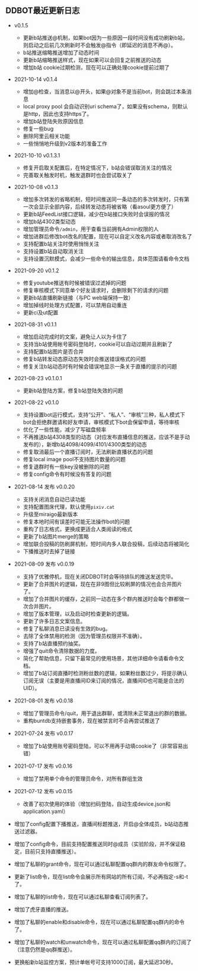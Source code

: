 ## DDBOT最近更新日志

- v0.1.5
  - 更新b站推送@机制，如果bot因为一些原因一段时间没有成功刷新b站，则启动之后前几次刷新时不会触发@指令（即延迟的消息不再@）。
  - b站推送缩略推送增加了动态时间
  - 更新b站缩略推送样式，现在如果可以会回复之前推送的动态
  - 增加b站 cookie过期检测，现在可以正确处理cookie提前过期了
- 2021-10-14 v0.1.4
  - 增加@检查，当消息以@开头，如果@对象不是当前bot，则会跳过本条消息
  - local proxy pool 会自动识别uri schema了，如果没有schema，则默认是http，因此也支持https了。
  - 增加b站登陆失败原因信息
  - 修复一些bug
  - 删除阿里云相关功能
  - 一些悄悄地升级到v2版本的准备工作
- 2021-10-10 v0.1.3.1
  - 修复开启取关配置后，在特定情况下，b站会错误取消关注的情况
  - 完善取关触发时机，触发退群时也会尝试取关了
- 2021-10-08 v0.1.3
  - 增加多次转发的省略机制，短时间推送同一条动态的多次转发时，只有第一次会显示全部内容，后续转发动态将被省略（看asoul更方便了）
  - 更新b站FeedList接口逻辑，减少在b站接口失败时会误报的情况
  - 增加b站4302类型动态
  - 增加管理员命令`/admin`，用于查看当前拥有Admin权限的人
  - 增加进群后修改bot改名的配置，现在可以自定义改名内容或者取消改名了
  - 支持配置b站关注时使用悄悄关注
  - 支持设置b站自动取消关注
  - 支持设置沉默模式，会减少一些命令的输出信息，具体范围请看命令文档
- 2021-09-20 v0.1.2
  - 修复youtube推送有时候被错误过滤掉的问题
  - 修复审核模式下同意单个好友请求时，会删除剩下的请求的问题
  - 更新b站直播刷新链接（与PC web端保持一致）
  - 增加掉线时处理方式配置，可以禁用自动重连
  - 更新ci及ut配置
- 2021-08-31 v0.1.1
  - 增加启动完成时的文案，避免让人以为卡住了
  - 支持当b站使用帐号密码登陆时，cookie可以自动过期并且刷新了
  - 支持配置b站图片是否合并
  - 修复b站转发动态原动态失效时会推送错误格式的问题
  - 修复关注b站动态时有时候会错误地显示一条关于直播的提示的问题
- 2021-08-23 v0.1.0.1
  - 更新b站登陆方案，修复b站登陆失效的问题
- 2021-08-22 v0.1.0
  - 支持设置bot运行模式，支持“公开”、“私人”、“审核”三种，私人模式下bot会拒绝群邀请和好友申请，审核模式下bot会保留申请，等待审核
  - 优化了一些性能，减少了写磁盘频率
  - 不再推送b站4308类型的动态（对应发布直播信息的推送，应该不是手动发布的），新增b站4098/4099/4101/4300类型的动态
  - 修复取消最后一个直播订阅时，无法刷新直播状态的问题
  - 修复local image pool不支持图片数量的问题
  - 修复退群时有一些key没被删除的问题
  - 修复config命令有时候没有答复的问题
- 2021-08-14 发布 v0.0.20
  - 支持关闭消息自动已读功能
  - 支持配置图床代理，默认使用`pixiv.cat`
  - 升级至miraigo最新版本
  - 修复本地时间有误差时可能无法操作bot的问题
  - 重构了日志格式，更换成更适合人类阅读的格式
  - 更新了b站图片merge的策略
  - 增加联合投稿的防刷屏机制，短时间内多人联合投稿，后续动态将被简化
  - 下播推送时去掉了链接
- 2021-08-09 发布 v0.0.19
  - 支持了优雅停机，现在关闭DDBOT时会等待排队的推送发送完毕。
  - 更新了合并图片的逻辑，现在在非9图但比较刷屏的情况也会合并图片了。
  - 增加了合并图片的缓存，之前同一动态在多个群内推送时会每个群都做一次合并图片。
  - 增加了版本管理，以及启动时检查更新的逻辑。
  - 更新了许多日志文案信息。
  - 修复了私聊消息已读没有生效的bug。
  - 去除了全体禁用的检测（因为管理员权限并不准确）。
  - 支持了b站直播预约抽奖。
  - 增强了quit命令清除数据的力度。
  - 简化了帮助信息，只留下最常见的使用场景，其他详细命令请看命令文档。
  - 增加了b站订阅直播时检测粉丝数的逻辑，如果粉丝数过少，将提示确认订阅无误（主要是用直播间ID来订阅的情况，直播间ID也可能是合法的UID）。
- 2021-08-01 发布 v0.0.18
  - 增加了管理员命令/quit，用于退出群聊，或清除未正常退出的群的数据。
  - 重构buntdb支持嵌套事务，现在被禁言时不会再尝试推送了
- 2021-07-24 发布 v0.0.17
  - 增加了b站使用账号密码登陆，可以不用再手动填cookie了（非常容易出错）
- 2021-07-17 发布 v0.0.16
  - 增加了禁用单个命令的管理员命令，对所有群组生效
- 2021-07-12 发布 v0.0.15
  - 改善了初次使用的体验（增加扫码登陆，自动生成device.json和application.yaml）

- 增加了config配置下播推送，直播间标题推送，开启@全体成员，b站动态推送过滤器。
- 增加了config命令，目前支持配置推送同时@成员（实验阶段，并不保证稳定，目前只支持直播推送）。
- 增加了私聊的grant命令，现在可以通过私聊配置qq群内的群友命令权限了。
- 更新了list命令，现在list命令会展示所有网站的所有订阅，不必再指定-s和-t了。
- 增加了私聊的list命令，现在可以通过私聊查看订阅列表了。
- 增加了虎牙直播的推送。
- 增加了私聊的enable和disable命令，现在可以通过私聊配置qq群内的命令了。
- 增加了私聊的watch和unwatch命令，现在可以通过私聊配置qq群内的订阅了（注意仍然是qq群推送）。
- 更换船新b站监控方案，预计单帐号可支持1000订阅，最大延迟30秒。
